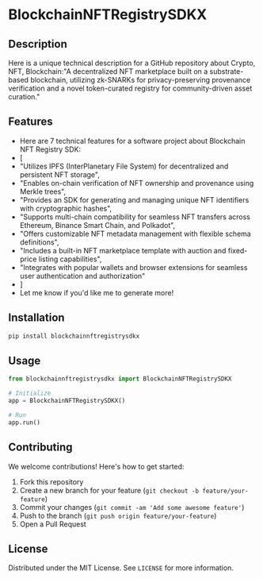 # BlockchainNFTRegistrySDKX

## Description

Here is a unique technical description for a GitHub repository about Crypto, NFT, Blockchain:"A decentralized NFT marketplace built on a substrate-based blockchain, utilizing zk-SNARKs for privacy-preserving provenance verification and a novel token-curated registry for community-driven asset curation."

## Features

- Here are 7 technical features for a software project about Blockchain NFT Registry SDK:
- [
- "Utilizes IPFS (InterPlanetary File System) for decentralized and persistent NFT storage",
- "Enables on-chain verification of NFT ownership and provenance using Merkle trees",
- "Provides an SDK for generating and managing unique NFT identifiers with cryptographic hashes",
- "Supports multi-chain compatibility for seamless NFT transfers across Ethereum, Binance Smart Chain, and Polkadot",
- "Offers customizable NFT metadata management with flexible schema definitions",
- "Includes a built-in NFT marketplace template with auction and fixed-price listing capabilities",
- "Integrates with popular wallets and browser extensions for seamless user authentication and authorization"
- ]
- Let me know if you'd like me to generate more!
## Installation

```bash
pip install blockchainnftregistrysdkx
```

## Usage

```python
from blockchainnftregistrysdkx import BlockchainNFTRegistrySDKX

# Initialize
app = BlockchainNFTRegistrySDKX()

# Run
app.run()
```

## Contributing

We welcome contributions! Here's how to get started:

1. Fork this repository
2. Create a new branch for your feature (`git checkout -b feature/your-feature`)
3. Commit your changes (`git commit -am 'Add some awesome feature'`)
4. Push to the branch (`git push origin feature/your-feature`)
5. Open a Pull Request

## License

Distributed under the MIT License. See `LICENSE` for more information.
